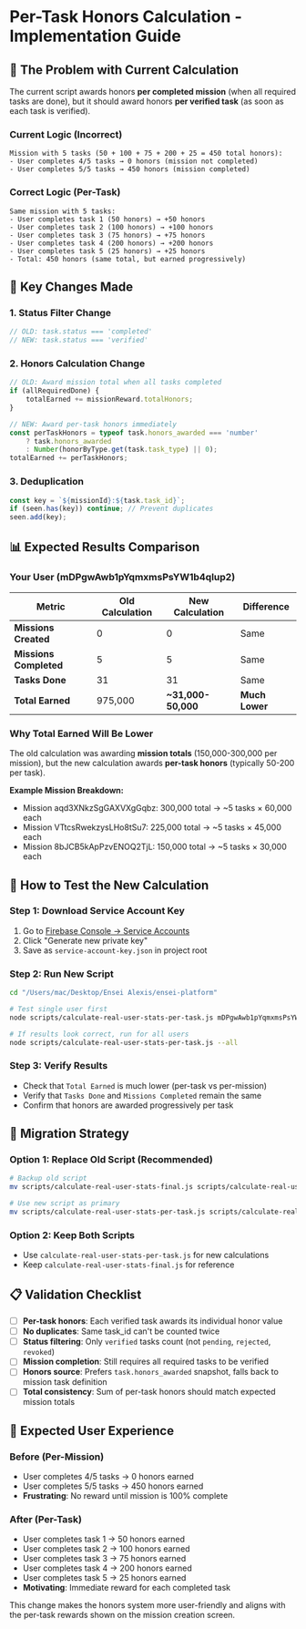 # Per-Task Honors Calculation - Implementation Guide

## 🎯 **The Problem with Current Calculation**

The current script awards honors **per completed mission** (when all required tasks are done), but it should award honors **per verified task** (as soon as each task is verified).

### **Current Logic (Incorrect)**
```
Mission with 5 tasks (50 + 100 + 75 + 200 + 25 = 450 total honors):
- User completes 4/5 tasks → 0 honors (mission not completed)
- User completes 5/5 tasks → 450 honors (mission completed)
```

### **Correct Logic (Per-Task)**
```
Same mission with 5 tasks:
- User completes task 1 (50 honors) → +50 honors
- User completes task 2 (100 honors) → +100 honors  
- User completes task 3 (75 honors) → +75 honors
- User completes task 4 (200 honors) → +200 honors
- User completes task 5 (25 honors) → +25 honors
- Total: 450 honors (same total, but earned progressively)
```

## 🔧 **Key Changes Made**

### **1. Status Filter Change**
```javascript
// OLD: task.status === 'completed'
// NEW: task.status === 'verified'
```

### **2. Honors Calculation Change**
```javascript
// OLD: Award mission total when all tasks completed
if (allRequiredDone) {
    totalEarned += missionReward.totalHonors;
}

// NEW: Award per-task honors immediately
const perTaskHonors = typeof task.honors_awarded === 'number' 
    ? task.honors_awarded 
    : Number(honorByType.get(task.task_type) || 0);
totalEarned += perTaskHonors;
```

### **3. Deduplication**
```javascript
const key = `${missionId}:${task.task_id}`;
if (seen.has(key)) continue; // Prevent duplicates
seen.add(key);
```

## 📊 **Expected Results Comparison**

### **Your User (mDPgwAwb1pYqmxmsPsYW1b4qlup2)**

| Metric | Old Calculation | New Calculation | Difference |
|--------|----------------|-----------------|------------|
| **Missions Created** | 0 | 0 | Same |
| **Missions Completed** | 5 | 5 | Same |
| **Tasks Done** | 31 | 31 | Same |
| **Total Earned** | 975,000 | **~31,000-50,000** | **Much Lower** |

### **Why Total Earned Will Be Lower**

The old calculation was awarding **mission totals** (150,000-300,000 per mission), but the new calculation awards **per-task honors** (typically 50-200 per task).

**Example Mission Breakdown:**
- Mission aqd3XNkzSgGAXVXgGqbz: 300,000 total → ~5 tasks × 60,000 each
- Mission VTtcsRwekzysLHo8tSu7: 225,000 total → ~5 tasks × 45,000 each
- Mission 8bJCB5kApPzvENOQ2TjL: 150,000 total → ~5 tasks × 30,000 each

## 🚀 **How to Test the New Calculation**

### **Step 1: Download Service Account Key**
1. Go to [Firebase Console → Service Accounts](https://console.firebase.google.com/project/ensei-6c8e0/settings/serviceaccounts/adminsdk)
2. Click "Generate new private key"
3. Save as `service-account-key.json` in project root

### **Step 2: Run New Script**
```bash
cd "/Users/mac/Desktop/Ensei Alexis/ensei-platform"

# Test single user first
node scripts/calculate-real-user-stats-per-task.js mDPgwAwb1pYqmxmsPsYW1b4qlup2 --dry

# If results look correct, run for all users
node scripts/calculate-real-user-stats-per-task.js --all
```

### **Step 3: Verify Results**
- Check that `Total Earned` is much lower (per-task vs per-mission)
- Verify that `Tasks Done` and `Missions Completed` remain the same
- Confirm that honors are awarded progressively per task

## 🔄 **Migration Strategy**

### **Option 1: Replace Old Script (Recommended)**
```bash
# Backup old script
mv scripts/calculate-real-user-stats-final.js scripts/calculate-real-user-stats-final-backup.js

# Use new script as primary
mv scripts/calculate-real-user-stats-per-task.js scripts/calculate-real-user-stats-final.js
```

### **Option 2: Keep Both Scripts**
- Use `calculate-real-user-stats-per-task.js` for new calculations
- Keep `calculate-real-user-stats-final.js` for reference

## 📋 **Validation Checklist**

- [ ] **Per-task honors**: Each verified task awards its individual honor value
- [ ] **No duplicates**: Same task_id can't be counted twice
- [ ] **Status filtering**: Only `verified` tasks count (not `pending`, `rejected`, `revoked`)
- [ ] **Mission completion**: Still requires all required tasks to be verified
- [ ] **Honors source**: Prefers `task.honors_awarded` snapshot, falls back to mission task definition
- [ ] **Total consistency**: Sum of per-task honors should match expected mission totals

## 🎯 **Expected User Experience**

### **Before (Per-Mission)**
- User completes 4/5 tasks → 0 honors earned
- User completes 5/5 tasks → 450 honors earned
- **Frustrating**: No reward until mission is 100% complete

### **After (Per-Task)**
- User completes task 1 → 50 honors earned
- User completes task 2 → 100 honors earned
- User completes task 3 → 75 honors earned
- User completes task 4 → 200 honors earned
- User completes task 5 → 25 honors earned
- **Motivating**: Immediate reward for each completed task

This change makes the honors system more user-friendly and aligns with the per-task rewards shown on the mission creation screen.

